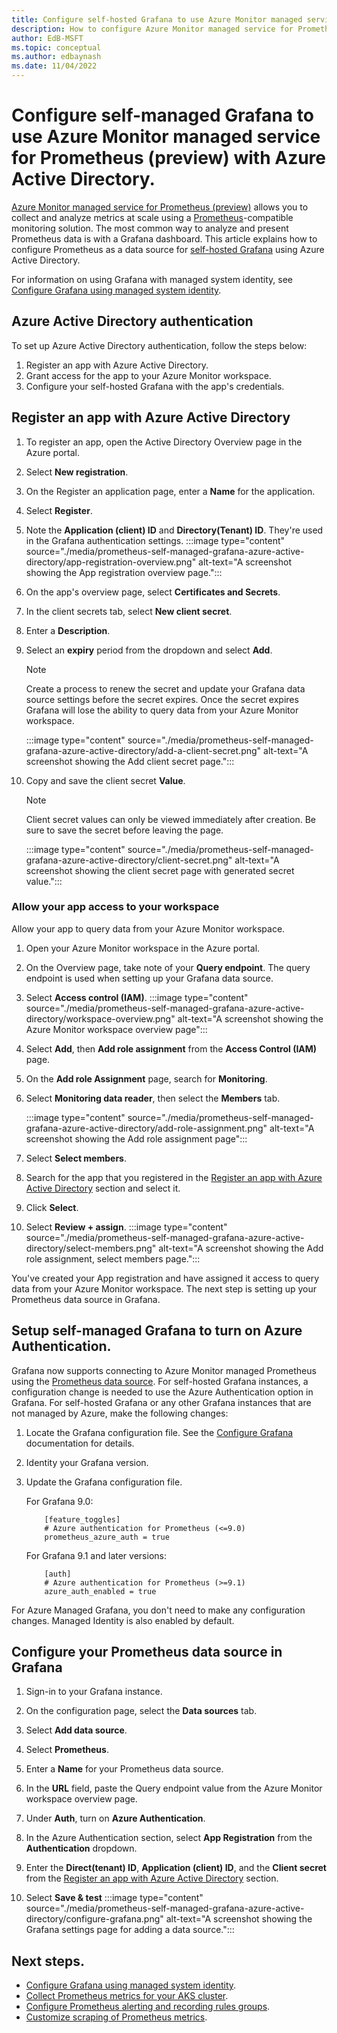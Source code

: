 ```yaml
---
title: Configure self-hosted Grafana to use Azure Monitor managed service for Prometheus (preview) as data source using Azure Active Directory.
description: How to configure Azure Monitor managed service for Prometheus (preview) as data source for both Azure Managed Grafana and self-hosted Grafana using Azure Active Directory.
author: EdB-MSFT 
ms.topic: conceptual
ms.author: edbaynash
ms.date: 11/04/2022
---
```


# Configure self-managed Grafana to use Azure Monitor managed service for Prometheus (preview) with Azure Active Directory.

[Azure Monitor managed service for Prometheus (preview)](prometheus-metrics-overview.md) allows you to collect and analyze metrics at scale using a [Prometheus](https://aka.ms/azureprometheus-promio)-compatible monitoring solution. The most common way to analyze and present Prometheus data is with a Grafana dashboard. This article explains how to configure Prometheus as a data source for [self-hosted Grafana](https://grafana.com/) using  Azure Active Directory. 
 
For information on using Grafana with managed system identity, see [Configure Grafana using managed system identity](./prometheus-grafana.md).
## Azure Active Directory authentication

To set up Azure Active Directory authentication, follow the steps below:
1. Register an app with Azure Active Directory.
1. Grant access for the app to your Azure Monitor workspace.
1. Configure your self-hosted Grafana with the app's credentials.
## Register an app with Azure Active Directory

1. To register an app, open the Active Directory Overview page in the Azure portal.

1. Select **New registration**.
1. On the Register an application page, enter a **Name** for the application.
1. Select **Register**.
1. Note the **Application (client) ID** and **Directory(Tenant) ID**. They're used in the Grafana authentication settings.
 :::image type="content" source="./media/prometheus-self-managed-grafana-azure-active-directory/app-registration-overview.png" alt-text="A screenshot showing the App registration overview page.":::
1. On the app's overview page, select **Certificates and Secrets**.
1. In the client secrets tab, select **New client secret**.
1. Enter a **Description**.
1. Select an **expiry** period from the dropdown and select **Add**.
    > [!NOTE]
    > Create a process to renew the secret and update your Grafana data source settings before the secret expires. 
    > Once the secret expires Grafana will lose the ability to query data from your Azure Monitor workspace.

    :::image type="content" source="./media/prometheus-self-managed-grafana-azure-active-directory/add-a-client-secret.png" alt-text="A screenshot showing the Add client secret page.":::
     
1. Copy and save the client secret **Value**.
    > [!NOTE]
    > Client secret values can only be viewed immediately after creation. Be sure to save the secret before leaving the page.

    :::image type="content" source="./media/prometheus-self-managed-grafana-azure-active-directory/client-secret.png" alt-text="A screenshot showing the client secret page with generated secret value.":::

### Allow your app access to your workspace

Allow your app to query data from your Azure Monitor workspace.  

1. Open your Azure Monitor workspace in the Azure portal. 

1. On the Overview page, take note of your **Query endpoint**. The query endpoint is used when setting up your Grafana data source. 
1. Select **Access control (IAM)**.
:::image type="content" source="./media/prometheus-self-managed-grafana-azure-active-directory/workspace-overview.png" alt-text="A screenshot showing the Azure Monitor workspace overview page":::

1. Select **Add**, then **Add role assignment** from the **Access Control (IAM)** page.  

1. On the **Add role Assignment** page, search for **Monitoring**.
1. Select **Monitoring data reader**, then select the **Members** tab.

    :::image type="content" source="./media/prometheus-self-managed-grafana-azure-active-directory/add-role-assignment.png" alt-text="A screenshot showing the Add role assignment page":::

1. Select **Select members**.
1. Search for the app that you registered in the [Register an app with Azure Active Directory](#register-an-app-with-azure-active-directory) section and select it.
1. Click **Select**.
1. Select **Review + assign**.
   :::image type="content" source="./media/prometheus-self-managed-grafana-azure-active-directory/select-members.png" alt-text="A screenshot showing the Add role assignment, select members page.":::

You've created your App registration and have assigned it access to query data from your Azure Monitor workspace. The next step is setting up your Prometheus data source in Grafana. 


## Setup self-managed Grafana to turn on Azure Authentication.  

Grafana now supports connecting to Azure Monitor managed Prometheus using the [Prometheus data source](https://grafana.com/docs/grafana/latest/datasources/prometheus/). For self-hosted Grafana instances, a configuration change is needed to use the Azure Authentication option in Grafana. For self-hosted Grafana or any other Grafana instances that are not managed by Azure, make the following changes:

1. Locate the Grafana configuration file. See the [Configure Grafana](https://grafana.com/docs/grafana/v9.0/setup-grafana/configure-grafana/) documentation for details. 
1. Identity your Grafana version.
1. Update the Grafana configuration file.

    For Grafana 9.0: 

    ```     
        [feature_toggles] 
        # Azure authentication for Prometheus (<=9.0) 
        prometheus_azure_auth = true 
    ```
 

    For Grafana 9.1 and later versions: 

    ```
        [auth] 
        # Azure authentication for Prometheus (>=9.1) 
        azure_auth_enabled = true 
    ```

 For Azure Managed Grafana, you don't need to make any configuration changes. Managed Identity is also enabled by default.

## Configure your Prometheus data source in Grafana

1. Sign-in to your Grafana instance.

1. On the configuration page, select the **Data sources** tab.
1. Select **Add data source**.
1. Select **Prometheus**.
1. Enter a **Name** for your Prometheus data source.
1. In the **URL** field, paste the Query endpoint value from the Azure Monitor workspace overview page.
1. Under **Auth**, turn on  **Azure Authentication**.
1. In the Azure Authentication section, select **App Registration** from the **Authentication** dropdown.
1. Enter the **Direct(tenant) ID**, **Application (client) ID**, and the **Client secret** from the [Register an app with Azure Active Directory](#register-an-app-with-azure-active-directory) section.
1. Select **Save & test**
    :::image type="content" source="./media/prometheus-self-managed-grafana-azure-active-directory/configure-grafana.png" alt-text="A screenshot showing the  Grafana settings page for adding a data source.":::
   
## Next steps.
- [Configure Grafana using managed system identity](./prometheus-grafana.md).
- [Collect Prometheus metrics for your AKS cluster](../essentials/prometheus-metrics-enable.md).
- [Configure Prometheus alerting and recording rules groups](prometheus-rule-groups.md).
- [Customize scraping of Prometheus metrics](prometheus-metrics-scrape-configuration.md).  
